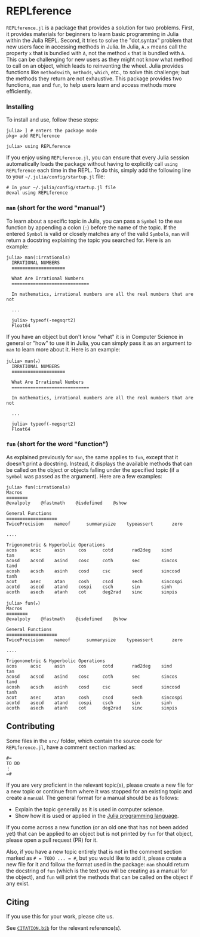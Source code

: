 # REPLference
`REPLference.jl` is a package that provides a solution for two problems. First, it provides
materials for beginners to learn basic programming in Julia within the Julia REPL. Second,
it tries to solve the "dot.syntax" problem that new users face in accessing methods in
Julia. In Julia, `A.x` means call the property `x` that is bundled with `A`, not the method
`x` that is bundled with `A`. This can be challenging for new users as they might not know
what method to call on an object, which leads to reinventing the wheel. Julia provides
functions like `methodswith`, `methods`, `which`, etc., to solve this challenge; but the
methods they return are not exhaustive. This package provides two functions, `man` and
`fun`, to help users learn and access methods more efficiently.

### Installing
To install and use, follow these steps:

```
julia> ] # enters the package mode
pkg> add REPLference

julia> using REPLference
```

If you enjoy using `REPLference.jl`, you can ensure that every Julia session automatically
loads the package without having to explicitly call `using REPLference` each time in the
REPL. To do this, simply add the following line to your `~/.julia/config/startup.jl` file:

```
# In your ~/.julia/config/startup.jl file
@eval using REPLference
```

### `man` (short for the word "manual")
To learn about a specific topic in Julia, you can pass a `Symbol` to the `man` function by
appending a colon (`:`) before the name of the topic. If the entered `Symbol` is valid or
closely matches any of the valid `Symbol`s, `man` will return a docstring explaining the
topic you searched for. Here is an example:

```
julia> man(:irrationals)
  IRRATIONAL NUMBERS
  ≡≡≡≡≡≡≡≡≡≡≡≡≡≡≡≡≡≡≡≡

  What Are Irrational Numbers
  =============================

  In mathematics, irrational numbers are all the real numbers that are not

  ...

  julia> typeof(-negsqrt2)
  Float64
```

If you have an object but don't know "what" it is in Computer Science in general or "how" to
use it in Julia, you can simply pass it as an argument to `man` to learn more about it. Here
is an example:

```
julia> man(ℯ)
  IRRATIONAL NUMBERS
  ≡≡≡≡≡≡≡≡≡≡≡≡≡≡≡≡≡≡≡≡

  What Are Irrational Numbers
  =============================

  In mathematics, irrational numbers are all the real numbers that are not

  ...

  julia> typeof(-negsqrt2)
  Float64
```

### `fun` (short for the word "function")
As explained previously for `man`, the same applies to `fun`, except that it doesn't print a
docstring. Instead, it displays the available methods that can be called on the object or
objects falling under the specified topic (if a `Symbol` was passed as the argument). Here
are a few examples:

```
julia> fun(:irrationals)
Macros
≡≡≡≡≡≡≡≡
@evalpoly    @fastmath    @isdefined    @show

General Functions
≡≡≡≡≡≡≡≡≡≡≡≡≡≡≡≡≡≡≡
TwicePrecision    nameof      summarysize    typeassert       zero

....

Trigonometric & Hyperbolic Operations
acos     acsc     asin     cos      cotd       rad2deg    sind        tan
acosd    acscd    asind    cosc     coth       sec        sincos      tand
acosh    acsch    asinh    cosd     csc        secd       sincosd     tanh
acot     asec     atan     cosh     cscd       sech       sincospi
acotd    asecd    atand    cospi    csch       sin        sinh
acoth    asech    atanh    cot      deg2rad    sinc       sinpis

julia> fun(ℯ)
Macros
≡≡≡≡≡≡≡≡
@evalpoly    @fastmath    @isdefined    @show

General Functions
≡≡≡≡≡≡≡≡≡≡≡≡≡≡≡≡≡≡≡
TwicePrecision    nameof      summarysize    typeassert       zero

....

Trigonometric & Hyperbolic Operations
acos     acsc     asin     cos      cotd       rad2deg    sind        tan
acosd    acscd    asind    cosc     coth       sec        sincos      tand
acosh    acsch    asinh    cosd     csc        secd       sincosd     tanh
acot     asec     atan     cosh     cscd       sech       sincospi
acotd    asecd    atand    cospi    csch       sin        sinh
acoth    asech    atanh    cot      deg2rad    sinc       sinpis
```

## Contributing
Some files in the `src/` folder, which contain the source code for `REPLference.jl`, have a
comment section marked as:

```
#=
TO DO
⋮
=#
```

If you are very proficient in the relevant topic(s), please create a new file for a new
topic or continue from where it was stopped for an existing topic and create a `man`ual. The
general format for a manual should be as follows:

- Explain the topic generally as it is used in computer science.
- Show how it is used or applied in the [Julia programming language](http://julialang.org).

If you come across a new function (or an old one that has not been added yet) that can be
applied to an object but is not printed by `fun` for that object, please open a pull request
(PR) for it.

Also, if you have a new topic entirely that is not in the comment section marked as
`# = TODO ... = #`, but you would like to add it, please create a new file for it and follow
the format used in the package: `man` should return the docstring of `fun` (which is the
text you will be creating as a manual for the object), and `fun` will print the methods that
can be called on the object if any exist.

## Citing
If you use this for your work, please cite us.

See [`CITATION.bib`](CITATION.bib) for the relevant reference(s).